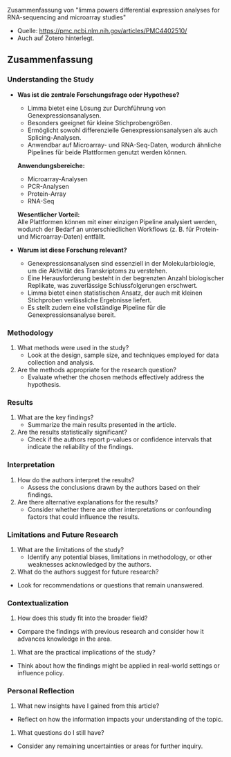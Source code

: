 

Zusammenfassung von "limma powers differential expression analyses for RNA-sequencing and microarray studies"
- Quelle: https://pmc.ncbi.nlm.nih.gov/articles/PMC4402510/
- Auch auf Zotero hinterlegt.


## Zusammenfassung



### Understanding the Study

- **Was ist die zentrale Forschungsfrage oder Hypothese?**
    
    - Limma bietet eine Lösung zur Durchführung von Genexpressionsanalysen.
    - Besonders geeignet für kleine Stichprobengrößen.
    - Ermöglicht sowohl differenzielle Genexpressionsanalysen als auch Splicing-Analysen.
    - Anwendbar auf Microarray- und RNA-Seq-Daten, wodurch ähnliche Pipelines für beide Plattformen genutzt werden können.
    
    **Anwendungsbereiche:**
    
    - Microarray-Analysen
    - PCR-Analysen
    - Protein-Array
    - RNA-Seq
    
    **Wesentlicher Vorteil:**  
    Alle Plattformen können mit einer einzigen Pipeline analysiert werden, wodurch der Bedarf an unterschiedlichen Workflows (z. B. für Protein- und Microarray-Daten) entfällt.
    
- **Warum ist diese Forschung relevant?**
    
    - Genexpressionsanalysen sind essenziell in der Molekularbiologie, um die Aktivität des Transkriptoms zu verstehen.
    - Eine Herausforderung besteht in der begrenzten Anzahl biologischer Replikate, was zuverlässige Schlussfolgerungen erschwert.
    - Limma bietet einen statistischen Ansatz, der auch mit kleinen Stichproben verlässliche Ergebnisse liefert.
    - Es stellt zudem eine vollständige Pipeline für die Genexpressionsanalyse bereit.
### Methodology

1. What methods were used in the study?  
    - Look at the design, sample size, and techniques employed for data collection and analysis.
2. Are the methods appropriate for the research question?  
    - Evaluate whether the chosen methods effectively address the hypothesis.

### Results

1. What are the key findings?  
    - Summarize the main results presented in the article.
2. Are the results statistically significant?  
    - Check if the authors report p-values or confidence intervals that indicate the reliability of the findings.

### Interpretation

1. How do the authors interpret the results?  
    - Assess the conclusions drawn by the authors based on their findings.
2. Are there alternative explanations for the results?  
    - Consider whether there are other interpretations or confounding factors that could influence the results.

### Limitations and Future Research

1. What are the limitations of the study?  
    - Identify any potential biases, limitations in methodology, or other weaknesses acknowledged by the authors.
2. What do the authors suggest for future research?

- Look for recommendations or questions that remain unanswered.

### Contextualization

1. How does this study fit into the broader field?

- Compare the findings with previous research and consider how it advances knowledge in the area.

1. What are the practical implications of the study?

- Think about how the findings might be applied in real-world settings or influence policy.

### Personal Reflection

1. What new insights have I gained from this article?

- Reflect on how the information impacts your understanding of the topic.

1. What questions do I still have?

- Consider any remaining uncertainties or areas for further inquiry.